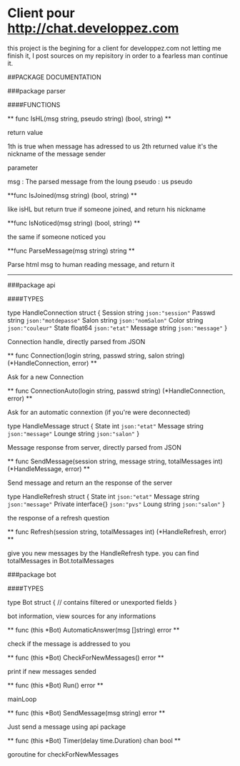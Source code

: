 Client pour http://chat.developpez.com
=========


this project is the begining for a client for developpez.com
not letting me finish it, I post sources on my repisitory in order to a
fearless man continue it.


##PACKAGE DOCUMENTATION

###package parser

####FUNCTIONS

** func IsHL(msg string, pseudo string) (bool, string) ** 

return value

1th is true when message has adressed to us
2th returned value it's the nickname of the message sender

parameter

msg : The parsed message from the loung
pseudo : us pseudo


**func IsJoined(msg string) (bool, string) ** 

like isHL but return true if someone joined, and return his nickname


**func IsNoticed(msg string) (bool, string) ** 

the same if someone noticed you


**func ParseMessage(msg string) string ** 

Parse html msg to human reading message, and return it


--------------------------------------------------------------------------------------------------------

###package api

####TYPES

type HandleConnection struct {
    Session string  `json:"session"`
    Passwd  string  `json:"motdepasse"`
    Salon   string  `json:"nomSalon"`
    Color   string  `json:"couleur"`
    State   float64 `json:"etat"`
    Message string  `json:"message"`
}

Connection handle, directly parsed from JSON


** func Connection(login string, passwd string, salon string) (*HandleConnection, error) **

Ask for a new Connection


** func ConnectionAuto(login string, passwd string) (*HandleConnection, error) **

Ask for an automatic connextion (if you're were deconnected)



type HandleMessage struct {
    State   int    `json:"etat"`
    Message string `json:"message"`
    Lounge  string `json:"salon"`
}

Message response from server, directly parsed from JSON


** func SendMessage(session string, message string, totalMessages int) (*HandleMessage, error) **

Send message and return an the response of the server


type HandleRefresh struct {
    State   int         `json:"etat"`
    Message string      `json:"message"`
    Private interface{} `json:"pvs"`
    Loung   string      `json:"salon"`
}

the response of a refresh question


** func Refresh(session string, totalMessages int) (*HandleRefresh, error) **

give you new messages by the HandleRefresh type. you can find totalMessages in Bot.totalMessages


###package bot


####TYPES

type Bot struct {
    // contains filtered or unexported fields
}

bot information, view sources for any informations


** func (this *Bot) AutomaticAnswer(msg []string) error **

check if the message is addressed to you


** func (this *Bot) CheckForNewMessages() error **

print if new messages sended



** func (this *Bot) Run() error **

mainLoop


** func (this *Bot) SendMessage(msg string) error **

Just send a message using api package


** func (this *Bot) Timer(delay time.Duration) chan bool **

goroutine for checkForNewMessages



